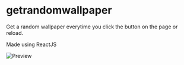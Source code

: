 # getrandomwallpaper

Get a random wallpaper everytime you click the button on the page or reload.

Made using ReactJS

![Preview](./preview.png)
